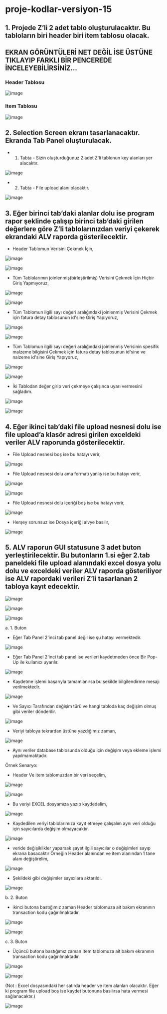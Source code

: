 # proje-kodlar-versiyon-15

## 1. Projede Z’li 2 adet tablo oluşturulacaktır. Bu tabloların biri header biri item tablosu olacak.

## EKRAN GÖRÜNTÜLERİ NET DEĞİL İSE ÜSTÜNE TIKLAYIP FARKLI BİR PENCEREDE İNCELEYEBİLİRSİNİZ...

### Header Tablosu

![image](https://github.com/xryal/proje-kodlar-versiyon-15/assets/81656700/524eb9ed-348a-4a71-b73e-d8a6a8fd6bb2)

### Item Tablosu

![image](https://github.com/xryal/proje-kodlar-versiyon-15/assets/81656700/b29107f0-e5ca-4e1a-b41b-38132d1b7083)

## 2. Selection Screen ekranı tasarlanacaktır. Ekranda Tab Panel oluşturulacak.

- 1. Tabta - Sizin oluşturduğunuz 2 adet Z'li tablonun key alanları yer alacaktır.

![image](https://github.com/xryal/proje-kodlar-versiyon-15/assets/81656700/a75ec4fe-5ab3-4a53-867b-9ef56624cad1)

- 2. Tabta - File upload  alanı olacaktır.
 
![image](https://github.com/xryal/proje-kodlar-versiyon-15/assets/81656700/7af33aa6-66ab-4e78-8bf0-54a56a042e2d)

## 3. Eğer birinci tab’daki alanlar dolu ise program rapor şeklinde çalışıp birinci tab’daki girilen değerlere göre Z’li tablolarınızdan veriyi çekerek ekrandaki ALV raporda gösterilecektir.

- Header Tablomun Verisini Çekmek İçin,

![image](https://github.com/xryal/proje-kodlar-versiyon-15/assets/81656700/8ea93e67-de39-4567-8db9-3cbb48be357c)

![image](https://github.com/xryal/proje-kodlar-versiyon-15/assets/81656700/387c2a33-016a-4b80-8483-a29d31964d0e)

- Tüm Tablolarımın joinlenmiş(birleştirilmiş) Verisini Çekmek İçin Hiçbir Giriş Yapmıyoruz,

![image](https://github.com/xryal/proje-kodlar-versiyon-15/assets/81656700/0c8f198c-95bb-4adc-bc3f-3c70909897ea)

![image](https://github.com/xryal/proje-kodlar-versiyon-15/assets/81656700/a01c447c-a569-4a78-8a43-72f50b79fdc9)

- Tüm Tablomun ilgili sayı değeri aralığındaki joinlenmiş Verisini Çekmek için fatura detay tablosunun id'sine Giriş Yapıyoruz,

![image](https://github.com/xryal/proje-kodlar-versiyon-15/assets/81656700/156ec5ba-5b9d-4986-a23a-d52ba5cbcb99)

![image](https://github.com/xryal/proje-kodlar-versiyon-15/assets/81656700/679e5d4d-58ef-4229-8150-200dd5e4ec8b)

- Tüm Tablomun ilgili sayı değeri aralığındaki joinlenmiş Verisinin spesifik malzeme bilgisini Çekmek için fatura detay tablosunun id'sine ve nalzeme id'sine Giriş Yapıyoruz,

![image](https://github.com/xryal/proje-kodlar-versiyon-15/assets/81656700/001de267-4051-48a1-bcd4-9c42fda41e53)

![image](https://github.com/xryal/proje-kodlar-versiyon-15/assets/81656700/46186efd-087b-4f07-a1ad-c9c1493d0391)

- İki Tablodan değer girip veri çekmeye çalışınca uyarı vermesini sağladım.

![image](https://github.com/xryal/proje-kodlar-versiyon-15/assets/81656700/157650dd-446b-4706-bd20-1c811971413f)

![image](https://github.com/xryal/proje-kodlar-versiyon-15/assets/81656700/588901e9-0a2a-4f96-83dd-ecdc4a2dd06b)

## 4. Eğer ikinci tab’daki file upload nesnesi dolu ise file upload’a klasör adresi girilen exceldeki veriler ALV raporunda gösterilecektir.

- File Upload nesnesi boş ise bu hatayı verir,

![image](https://github.com/xryal/proje-kodlar-versiyon-15/assets/81656700/f35e874d-fc75-43e7-bf5d-5977b5a43b33)

- File Upload nesnesi dolu ama formatı yanlış ise bu hatayı verir,

![image](https://github.com/xryal/proje-kodlar-versiyon-15/assets/81656700/10f0e682-0947-46b9-9c5d-0d84184be5a4)

![image](https://github.com/xryal/proje-kodlar-versiyon-15/assets/81656700/fc7014eb-2fd4-4d5e-82ac-ca8d4cb454f7)

- File Upload nesnesi dolu içeriği boş ise bu hatayı verir,

![image](https://github.com/xryal/proje-kodlar-versiyon-15/assets/81656700/82bbf4e6-3a21-48dc-8a5f-211b9a4d32f7)

- Herşey sorunsuz ise Dosya içeriği alvye basılır,

![image](https://github.com/xryal/proje-kodlar-versiyon-15/assets/81656700/5111cd61-e3e3-47a4-85a2-0bb6c9f9e58c)

## 5. ALV raporun GUI statusune 3 adet buton yerleştirilecektir. Bu butonların 1.si eğer 2.tab paneldeki file upload alanındaki excel dosya yolu dolu ve exceldeki veriler ALV raporda gösteriliyor ise ALV rapordaki verileri Z’li tasarlanan 2 tabloya kayıt edecektir.

![image](https://github.com/xryal/proje-kodlar-versiyon-15/assets/81656700/9e81be9b-5c7d-45df-a04e-c56085ee0740)

![image](https://github.com/xryal/proje-kodlar-versiyon-15/assets/81656700/cd4675b7-d915-48f8-b630-4d5717ae2d3e)

![image](https://github.com/xryal/proje-kodlar-versiyon-15/assets/81656700/9803e82e-25bd-4c05-bcfa-0e5ce69d84d6)

a. 1. Buton

- Eğer Tab Panel 2'inci tab panel değil ise şu hatayı vermektedir.

![image](https://github.com/xryal/proje-kodlar-versiyon-15/assets/81656700/2bbf9ded-fd88-4d9d-aaee-37cc9a750b77)

- Eğer Tab Panel 2'inci tab panel ise verileri kaydetmeden önce Bir Pop-Up ile kullanıcı uyarılır.

![image](https://github.com/xryal/proje-kodlar-versiyon-15/assets/81656700/5ed6c1de-757d-4d4a-9350-399151d2d03b)

- Kaydetme işlemi başarıyla tamamlanırsa bu şekilde bilgilendirme mesajı verilmektedir.

![image](https://github.com/xryal/proje-kodlar-versiyon-15/assets/81656700/58232566-8d6a-49a2-b27c-e8fd6fc0cda1)

- Ve Sayıcı Tarafından değişim türü ve hangi tabloda kaç değişim olmuş gibi veriler dönderilir.

![image](https://github.com/xryal/proje-kodlar-versiyon-15/assets/81656700/f90201bf-33ed-4594-8962-dfbe4e78ae69)

- Veriyi tabloya tekrardan üstüne yazdığımız zaman,

![image](https://github.com/xryal/proje-kodlar-versiyon-15/assets/81656700/874bff00-a932-45fd-9f36-694449dae217)

- Aynı veriler database tablosunda olduğu için değişim veya ekleme işlemi yapılmamaktadır.

Örnek Senaryo:

- Header Ve item tablomuzdan bir veri seçelim,

![image](https://github.com/xryal/proje-kodlar-versiyon-15/assets/81656700/c1301165-67ba-420d-bc6f-ef91c028bb8f)

![image](https://github.com/xryal/proje-kodlar-versiyon-15/assets/81656700/0769e80c-b2ff-4098-93fb-05832e07fa11)

- Bu veriyi EXCEL dosyamıza yazıp kaydedelim,

![image](https://github.com/xryal/proje-kodlar-versiyon-15/assets/81656700/ad5c1f59-4b11-4c61-b997-8d486cb0a865)

- Kaydedilen veriyi tablolarımıza kayıt etmeye çalışalım aynı veri olduğu için sayıcılarda değişim olmayacaktır.

![image](https://github.com/xryal/proje-kodlar-versiyon-15/assets/81656700/b6b4d81b-32fc-49b5-b418-86d35eb1f2f0)

- veride değişiklikler yaparsak şayet ilgili sayıcılar o değişimleri sayıp ekrana basacaktır Örneğin Header alanından ve item alanından 1 tane alanı değiştirelim,

![image](https://github.com/xryal/proje-kodlar-versiyon-15/assets/81656700/f7a3d51d-5de0-4c03-9708-85b8f0d64acd)

- Şekildeki gibi değişimler sayıcılara aktarıldı.

![image](https://github.com/xryal/proje-kodlar-versiyon-15/assets/81656700/a7d3b58a-c7a5-4928-83b7-b6a762d899e4)

b. 2. Buton

- ikinci butona bastığımız zaman Header tablomuza ait bakım ekranının transaction kodu çağırılmaktadır.

![image](https://github.com/xryal/proje-kodlar-versiyon-15/assets/81656700/28b43980-f043-4c4a-abdd-038bd45a54f8)

![image](https://github.com/xryal/proje-kodlar-versiyon-15/assets/81656700/8a057289-a5fb-4518-a679-c0b34905aebe)

c. 3. Buton

- Üçüncü butona bastığımız zaman Item tablomuza ait bakım ekranının transaction kodu çağırılmaktadır.
 
![image](https://github.com/xryal/proje-kodlar-versiyon-15/assets/81656700/45c15c2b-b6f0-4f82-85f4-d4d7c529320e)

![image](https://github.com/xryal/proje-kodlar-versiyon-15/assets/81656700/bb7ea910-b465-42f4-a372-e278aa4b9bf9)

(Not : Excel dosyasındaki her satırda header ve item alanları olacaktır. Eğer ki program file upload boş ise kaydet butonuna basılırsa hata vermesi sağlanacaktır.)

![image](https://github.com/xryal/proje-kodlar-versiyon-15/assets/81656700/6a23a1f9-f842-49a0-a395-8f90506ad408)


